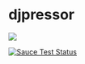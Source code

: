 # djpressor

<a href="https://travis-ci.org/FundedByMe/djpressor"><img src="https://travis-ci.org/FundedByMe/djpressor.svg?branch=master"/></a>


[![Sauce Test Status](https://saucelabs.com/browser-matrix/fundedbyme.svg)](https://saucelabs.com/u/fundedbyme)
